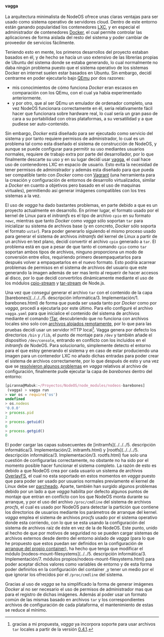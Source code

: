 #### vagga

La arquitectura minimalista de NodeOS ofrece unas claras ventajas para ser usado
como sistema operativo de servidores cloud. Dentro de este entorno están ganando
popularidad los contenedores [LXC](https://linuxcontainers.org), y en especial
el administrador de contenedores [Docker](https://www.docker.com), el cual
permite controlar las aplicaciones de forma aislada del resto del sistema y
poder cambiar de proveedor de servicios fácilmente.

Teniendo esto en mente, los primeros desarrollos del proyecto estaban basados en
él, y de hecho se hacía un uso extensivo de las librerías propias de Ubuntu del
sistema donde se estaba generando, lo cual normalmente no daba ningún problema
puesto que el sistema operativo de los sistemas Docker en internet suelen estar
basados en Ubuntu. Sin embargo, decidí centrarme en poder ejecutarlo bajo
[QEmu](http://qemu.org) por dos razones:

* mis conocimientos de cómo funciona *Docker* eran escasos en comparación con
  los QEmu, con el cual ya había experimentado anteriormente.
* y por otro, que al ser QEmu un emulador de ordenador completo, una vez NodeOS
  funcionara correctamente en él, seria relativamente fácil hacer que funcionara
  sobre hardware real, lo cual sería un gran paso de cara a su portabilidad con
  otras plataformas, a su versatilidad y a que pudiese ser auto-contenido.

Sin embargo, *Docker* está diseñado para ser ejecutado como servicio del sistema
y por tanto requiere permisos de administrador, lo cual es un problema tal como
esta diseñado el sistema de construcción de NodeOS, y aunque se puede configurar
para permitir su uso mediantes usuarios normales, requiere de trabajo extra por
parte del desarrollador, por lo que finalmente descarte su uso y en su lugar
decidí usar [vagga](https://github.com/tailhook/vagga), el cual hace uso de
contenedores LXC en espacio de usuario. Esto evita la necesidad de tener
permisos de administrador y además esta diseñado para que pueda ser compatible
tanto con *Docker* como con [Vagrant](https://www.vagrantup.com) (una
herramienta para la creación y configuración de entornos de desarrollo
virtualizados, similar a *Docker* en cuanto a objetivos pero basado en el uso de
maquinas virtuales), permitiendo así generar imágenes compatibles con los tres
sistemas a la vez.

El uso de *vagga* ha dado bastantes problemas, en parte debido a que es un
proyecto actualmente en desarrollo. En primer lugar, el formato usado por el
kernel de Linux para el *initramfs* es el tipo de archivo `cpio` en su formato
`newc`, mientras que tanto *Docker* como *vagga* sólo soportan `tar` para
inicializar su sistema de archivos base (y en concreto, *Docker* sólo soporta el
formato `ustar`). Para poder generarlo siguiendo el mismo proceso usado para
generar el sistema de archivos *initramfs* del kernel de Linux a partir de un
archivo en text plano, decidí convertir el archivo `cpio` generado a `tar`. El
problema está en que a pesar de que tanto el comando `cpio` como `tar` soportan
ambos tipos de archivos, ninguno proporciona un modo de conversión entre ellos,
requiriendo primero desempaquetarlos para después volver a empaquetarlos en el
nuevo formato. Esto podría acarrear problemas de permisos en el sistema de
archivos del usuario que este generando la imagen además de ser mas lento al
requerir de hacer accesos al disco, por lo que decidí convertirlos dinámicamente
mediante el uso de los módulos [cpio-stream](cpio-stream.html) y
[tar-stream](tar-stream.html) de Node.js.

Una vez que conseguí generar el archivo `tar` con el contenido de la capa
[barebones](../../../5. descripción informática/3. Implementación/1. barebones.html)
de forma que pueda ser usada tanto por *Docker* como por *vagga*, procedí a
ejecutarla por este último. Para ello configuré el archivo `vagga.yaml` para que
inicialice el contenido del sistema de archivos mediante el comando
[!Tar](http://vagga.readthedocs.org/en/latest/build_commands.html#generic-installers),
descubriendo que no funciona con archivos locales sino solo con
[archivos alojados remotamente](https://github.com/tailhook/vagga/issues/81),
por lo que para las pruebas decidí usar un servidor HTTP local[^1]. Vagga genera
por defecto los directorios `/bin` y `/lib`, el punto de montaje para `/dev` y
también añade el dispositivo `/dev/console`, entrando en conflicto con los
incluidos en el *initramfs* de NodeOS. Para solucionarlo, simplemente detecto el
entorno para el que estoy generando el sistema y en caso de estar produciendo
una imagen para un contenedor LXC no añado dichas entradas para poder crear el
sistema de archivos correctamente, por lo que después de esto y una vez que se
[resolvieron algunos problemas](https://github.com/tailhook/vagga/issues/85) en
*vagga* relativos al archivo de configuración, finalmente pude ejecutar la capa
de *barebones* dentro del entorno:

```Javascript
[piranna@Mabuk:~/Proyectos/NodeOS/node_modules/nodeos-barebones]
 (vagga) > vagga run
> var os = require('os')
undefined
> os.nodeos
'0.0.0'
> process.pid
2
> process.getuid()
0
> process.getgid()
0
```

El poder cargar las capas subsecuentes de
[initramfs](../../../5. descripción informática/3. Implementación/2. initramfs.html) y
[rootfs](../../../5. descripción informática/3. Implementación/3. rootfs.html)
fue solo una cuestión de configurarlas correctamente, no obstante no ha sido por
el momento posible hacer funcionar el sistema completo. La razón de esto es
debido a que NodeOS crea por cada usuario un sistema de archivos
[OverlayFS](https://www.kernel.org/doc/Documentation/filesystems/overlayfs.txt),
el cual no esta soportado en estos momentos en *vagga* puesto que para poder ser
usado por usuarios normales previamente el kernel de Linux debe ser
[parcheado](https://github.com/tailhook/vagga/issues/101#issuecomment-150922680).
Aparte, también han surgido algunos problemas debido por un lado a que *vagga*
habilita por defecto algunos puntos de montaje que entran en conflicto con los
que NodeOS monta durante su arranque, y por el uso del archivo `/proc/cmdline`
del sistema de archivos *procfs*, el cual es usado por NodeOS para detectar la
partición que contiene los directorios de usuarios mediante los parámetros de
arranque del kernel. *vagga* emplea el sistema de archivos *procfs* usado por el
sistema operativo donde esta corriendo, con lo que se esta usando la
configuración del sistema de archivos raíz de éste en vez de la de NodeOS. Este
punto, unido al hecho de que por motivos de seguridad no se pueden cargar
sistemas de archivos externos desde dentro del entorno aislado de *vagga* (para
lo que he propuesto que estos puedan ser definidos en la configuración de
[arranque del propio container](https://github.com/tailhook/vagga/issues/103)),
ha hecho que tenga que modificar el módulo
[nodeos-mount-filesystems](../../5. descripción informática/3. Implementación/7. módulos propios/nodeos-mount-filesystems.html)
para poder aceptar dichos valores como variables de entorno y de esta forma
poder definirlos en la configuración del container ,y tener un medio por el que
ignorar los ofrecidos por el `/proc/cmdline` del sistema.

Gracias al uso de *vagga* se ha simplificado la forma de generar imágenes
*Docker* al no ser necesario el uso de permisos de administrador mas que para el
registro de dichas imágenes. Además al poder usar un formato común de las mismas
basado en archivos `tar` y los correspondientes archivos de configuración de
cada plataforma, el mantenimiento de estas se reduce al mínimo.


[^1]: gracias a mi propuesta, *vagga* ya incorpora soporte para usar archivos `tar` locales a partir de la versión [0.4.1](https://github.com/tailhook/vagga/issues/81#issuecomment-147208077).
